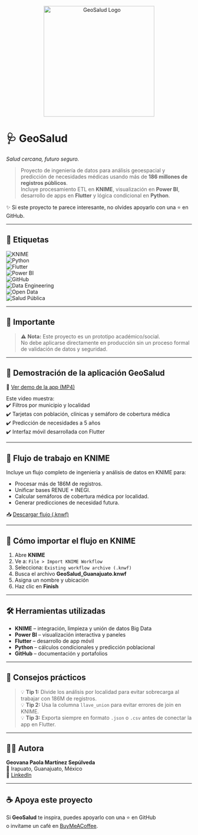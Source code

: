 <p align="center">
  <img src="https://raw.githubusercontent.com/Geovana78/GEOSALUD/principal/activos/d93ca70b-da6a-4d2d-b864-52923585c0ae.jpg" alt="GeoSalud Logo" width="300"/>
</p>

# 🩺 GeoSalud  
*Salud cercana, futuro seguro.*  

> Proyecto de ingeniería de datos para análisis geoespacial y predicción de necesidades médicas usando más de **186 millones de registros públicos**.  
> Incluye procesamiento ETL en **KNIME**, visualización en **Power BI**, desarrollo de apps en **Flutter** y lógica condicional en **Python**.  

✨ Si este proyecto te parece interesante, no olvides apoyarlo con una ⭐ en GitHub.  

---

## 🔖 Etiquetas
![KNIME](https://img.shields.io/badge/KNIME-Data%20Analytics-yellow?logo=knime&logoColor=black)  
![Python](https://img.shields.io/badge/Python-3.x-blue?logo=python&logoColor=white)  
![Flutter](https://img.shields.io/badge/Flutter-Mobile%20App-02569B?logo=flutter&logoColor=white)  
![Power BI](https://img.shields.io/badge/Power%20BI-Visualization-F2C811?logo=powerbi&logoColor=black)  
![GitHub](https://img.shields.io/badge/GitHub-Portfolio-181717?logo=github&logoColor=white)  
![Data Engineering](https://img.shields.io/badge/Data-Engineering-orange)  
![Open Data](https://img.shields.io/badge/Open%20Data-Gov-008000)  
![Salud Pública](https://img.shields.io/badge/Salud-Pública-red)  

---

## 📌 Importante
> ⚠️ **Nota:** Este proyecto es un prototipo académico/social.  
> No debe aplicarse directamente en producción sin un proceso formal de validación de datos y seguridad.  

---

## 🎥 Demostración de la aplicación GeoSalud
🔗 [Ver demo de la app (MP4)](./documentacion/WhatsApp%20Video%202025-07-30%20at%201.57.33%20PM.mp4)  

Este video muestra:  
✔️ Filtros por municipio y localidad  
✔️ Tarjetas con población, clínicas y semáforo de cobertura médica  
✔️ Predicción de necesidades a 5 años  
✔️ Interfaz móvil desarrollada con Flutter  

---

## 🧩 Flujo de trabajo en KNIME
Incluye un flujo completo de ingeniería y análisis de datos en KNIME para:  
- Procesar más de 186M de registros.  
- Unificar bases RENUE + INEGI.  
- Calcular semáforos de cobertura médica por localidad.  
- Generar predicciones de necesidad futura.  

📥 [Descargar flujo (.knwf)](./documentacion/GeoSalud_Guanajuato.knwf)

---

## 🧪 Cómo importar el flujo en KNIME
1. Abre **KNIME**  
2. Ve a: `File > Import KNIME Workflow`  
3. Selecciona: `Existing workflow archive (.knwf)`  
4. Busca el archivo **GeoSalud_Guanajuato.knwf**  
5. Asigna un nombre y ubicación  
6. Haz clic en **Finish**  

---

## 🛠️ Herramientas utilizadas
- **KNIME** – integración, limpieza y unión de datos Big Data  
- **Power BI** – visualización interactiva y paneles  
- **Flutter** – desarrollo de app móvil  
- **Python** – cálculos condicionales y predicción poblacional  
- **GitHub** – documentación y portafolios  

---

## 📌 Consejos prácticos
> 💡 **Tip 1:** Divide los análisis por localidad para evitar sobrecarga al trabajar con 186M de registros.  
> 💡 **Tip 2:** Usa la columna `llave_union` para evitar errores de join en KNIME.  
> 💡 **Tip 3:** Exporta siempre en formato `.json` o `.csv` antes de conectar la app en Flutter.  

---

## 👩‍💻 Autora
**Geovana Paola Martínez Sepúlveda**  
📍 Irapuato, Guanajuato, México  
🔗 [LinkedIn](https://www.linkedin.com/in/geovana-sepulveda/)  

---

## ☕ Apoya este proyecto
Si **GeoSalud** te inspira, puedes apoyarlo con una ⭐ en GitHub  
o invítame un café en [BuyMeACoffee](https://www.buymeacoffee.com/TU_USUARIO).  


